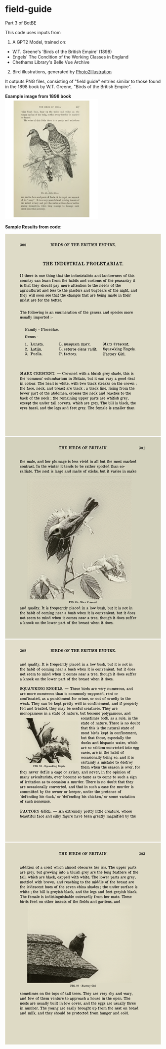 # field-guide
Part 3 of BotBE

This code uses inputs from
1. A GPT2 Model, trained on:
- W.T. Greene's 'Birds of the British Empire' (1898)
- Engels' The Condition of the Working Classes in England
- Chethams Library's Belle Vue Archive
2. Bird illustrations, generated by [Photo2Illustration](https://github.com/jamescoupe/photo2illustration)

It outputs PNG files, consisting of "field guide" entries similar to those found in the 1898 book by W.T. Greene, "Birds of the British Empire".

**Example image from 1898 book**
<img src="https://github.com/jamescoupe/field-guide/blob/main/pigeons_illustration.jpg?raw=true" width=300>

**Sample Results from code:**

![Page1](https://github.com/jamescoupe/field-guide/blob/main/sample/page0b.png?raw=true)
![Page2](https://github.com/jamescoupe/field-guide/blob/main/sample/page1b.png?raw=true)
![Page3](https://github.com/jamescoupe/field-guide/blob/main/sample/page2b.png?raw=true)
![Page4](https://github.com/jamescoupe/field-guide/blob/main/sample/page3b.png?raw=true)

